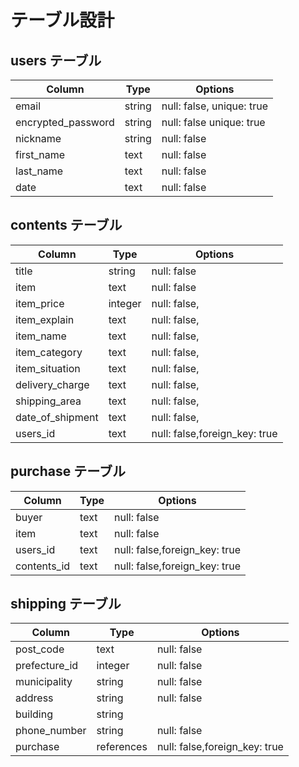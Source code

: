 # テーブル設計

## users テーブル

| Column             | Type                | Options                   |
|--------------------|---------------------|---------------------------|
| email              | string              | null: false, unique: true |
| encrypted_password | string              | null: false  unique: true |
| nickname           | string              | null: false               |
| first_name         | text                | null: false               |
| last_name          | text                | null: false               |
| date               | text                | null: false               |


## contents テーブル

| Column           | Type       | Options                        |
| -----------------| -----------| -------------------------------|
| title            | string     | null: false                    |
| item             | text       | null: false                    |
| item_price       | integer    | null: false,                   |
| item_explain     | text       | null: false,                   |
| item_name        | text       | null: false,                   |
| item_category    | text       | null: false,                   |
| item_situation   | text       | null: false,                   |
| delivery_charge  | text       | null: false,                   |
| shipping_area    | text       | null: false,                   |
| date_of_shipment | text       | null: false,                   |
| users_id         | text       | null: false,foreign_key: true  |


## purchase テーブル

| Column      | Type       | Options                           |
| ----------- | ---------- | --------------------------------- |
| buyer       | text       | null: false                       |
| item        | text       | null: false                       |
| users_id    | text       | null: false,foreign_key: true     |
| contents_id | text       | null: false,foreign_key: true     |


## shipping テーブル

| Column              | Type       | Options                           |
| ------------------- | ---------- | --------------------------------- |
| post_code           | text       | null: false                       |
| prefecture_id       | integer    | null: false                       |
| municipality        | string     | null: false                       |
| address             | string     | null: false                       |
| building            | string     |                                   |
| phone_number        | string     | null: false                       |
| purchase            | references | null: false,foreign_key: true     |


